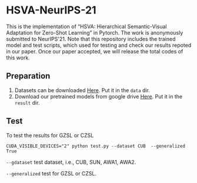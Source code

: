 # HSVA-NeurIPS-21
This is the implementation of “HSVA: Hierarchical Semantic-Visual Adaptation for Zero-Shot Learning” in Pytorch. The work is anonymously submitted to NeurIPS'21.
Note that this repository includes the trained model and test scripts, which used for testing and check our results repoted in our paper. Once our paper accepted, we will release the total codes of this work.

## Preparation
1. Datasets can be downloaded [Here](https://datasets.d2.mpi-inf.mpg.de/xian/xlsa17.zip).  Put it in the `data` dir.
2. Download our pretrained models from google drive [Here](https://drive.google.com/drive/folders/1h_hX114jLEa2ah5k1_Yp1nPoclinuRCw?usp=sharing). Put it in the `result` dir.

## Test
To test the results for GZSL or CZSL
```
CUDA_VISIBLE_DEVICES="2" python test.py --dataset CUB  --generalized True
```
`--gdataset` test dataset, i.e., CUB, SUN, AWA1, AWA2.

`--generalized` test for GZSL or CZSL.

